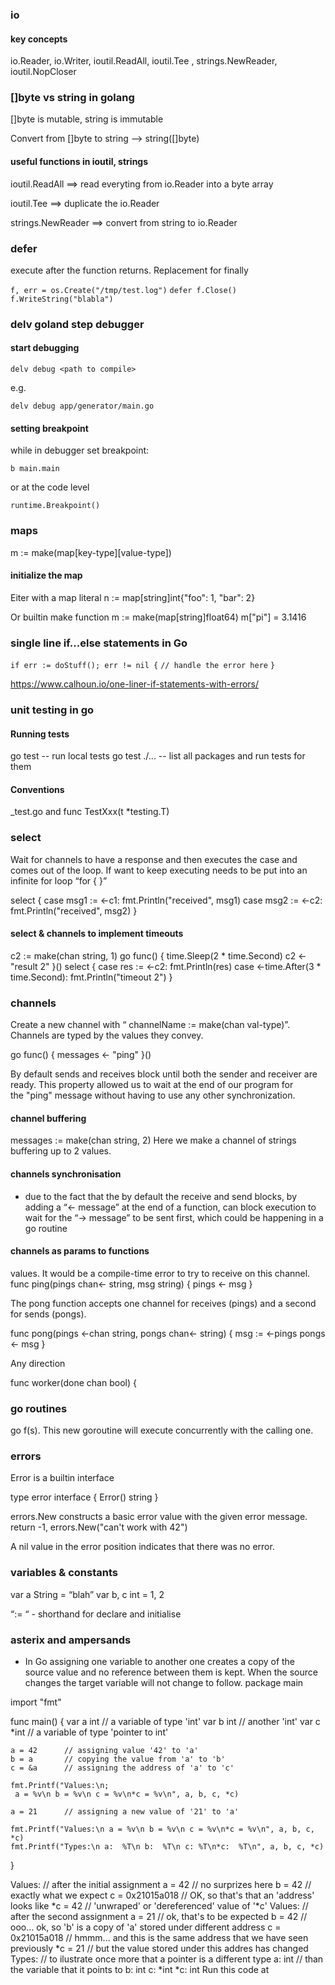 ### io

#### key concepts

io.Reader, io.Writer, ioutil.ReadAll, ioutil.Tee , strings.NewReader, ioutil.NopCloser

### []byte vs string in golang

[]byte is mutable, string is immutable

Convert from []byte to string --> string([]byte)

#### useful functions in ioutil, strings

ioutil.ReadAll ==> read everyting from io.Reader into a byte array

ioutil.Tee ==> duplicate the io.Reader

strings.NewReader ==> convert from string to io.Reader

### defer

execute after the function returns. Replacement for finally

`f, err = os.Create("/tmp/test.log")`
`defer f.Close() `
`f.WriteString("blabla")`

### delv goland step debugger

#### start debugging

`delv debug <path to compile>`

e.g.

`delv debug app/generator/main.go`

#### setting breakpoint

while in debugger set breakpoint:

`b main.main`

or at the code level

`runtime.Breakpoint()`

### maps

m := make(map[key-type][value-type])

#### initialize the map

Eiter with a map literal
n := map[string]int{"foo": 1, "bar": 2}

Or builtin make function
m := make(map[string]float64)
m["pi"] = 3.1416

### single line if...else statements in Go

`if err := doStuff(); err != nil {`
  `// handle the error here`
`}`

https://www.calhoun.io/one-liner-if-statements-with-errors/

### unit testing in go

#### Running  tests

go test -- run local tests
go test ./... -- list all packages and run tests for them

#### Conventions

_test.go and func TestXxx(t *testing.T) 

### select

Wait for channels to have a response and then executes the case and comes out of the loop. If want to keep executing needs to be put into an infinite for loop “for { }”

select {
        case msg1 := <-c1:
            fmt.Println("received", msg1)
        case msg2 := <-c2:
            fmt.Println("received", msg2)
        }

#### select & channels to implement timeouts

c2 := make(chan string, 1)
    go func() {
        time.Sleep(2 * time.Second)
        c2 <- "result 2"
    }()
    select {
    case res := <-c2:
        fmt.Println(res)
    case <-time.After(3 * time.Second):
        fmt.Println("timeout 2")
    }

### channels

Create a new channel with “ channelName := make(chan val-type)”. Channels are typed by the values they convey.

go func() { messages <- "ping" }()

By default sends and receives block until both the sender and receiver are ready. This property allowed us to wait at the end of our program for the "ping" message without having to use any other synchronization.

#### channel buffering

messages := make(chan string, 2)
Here we make a channel of strings buffering up to 2 values.

#### channels synchronisation

- due to the fact that the by default the receive and send blocks, by adding a “<- message” at the end of a function, can block execution to wait for the “-> message” to be sent first, which could be happening in a go routine

#### channels as params to functions

values. It would be a compile-time error to try to receive on this channel.
func ping(pings chan<- string, msg string) {
    pings <- msg
}

The pong function accepts one channel for receives (pings) and a second for sends (pongs).

func pong(pings <-chan string, pongs chan<- string) {
    msg := <-pings
    pongs <- msg
}

Any direction

func worker(done chan bool) {

### go routines

go f(s). This new goroutine will execute concurrently with the calling one.

### errors

Error is a  builtin interface 

type error interface {
    Error() string
}

errors.New constructs a basic error value with the given error message.
        return -1, errors.New("can't work with 42")

A nil value in the error position indicates that there was no error.

### variables & constants

var a String = “blah” 
var b, c int = 1, 2

“:= “ - shorthand for declare and initialise

### asterix and ampersands

- In Go assigning one variable to another one creates a copy of the source value and no reference between them is kept. When the source changes the target variable will not change to follow.
  package main

import "fmt"

func main() {
    var a int   // a variable of type 'int'
    var b int   // another 'int'
    var c *int  // a variable of type 'pointer to int'

    a = 42      // assigning value '42' to 'a'
    b = a       // copying the value from 'a' to 'b'
    c = &a      // assigning the address of 'a' to 'c'
    
    fmt.Printf("Values:\n;
     a = %v\n b = %v\n c = %v\n*c = %v\n", a, b, c, *c)
    
    a = 21      // assigning a new value of '21' to 'a'
    
    fmt.Printf("Values:\n a = %v\n b = %v\n c = %v\n*c = %v\n", a, b, c, *c)
    fmt.Printf("Types:\n a:  %T\n b:  %T\n c: %T\n*c:  %T\n", a, b, c, *c)

}

Values:           // after the initial assignment
 a = 42           // no surprizes here
 b = 42           // exactly what we expect
 c = 0x21015a018  // OK, so that's that an 'address' looks like
*c = 42           // 'unwraped' or 'dereferenced' value of '*c'
Values:           // after the second assignment
 a = 21           // ok, that's to be expected
 b = 42           // ooo... ok, so 'b' is a copy of 'a' stored under different address
 c = 0x21015a018  // hmmm... and this is the same address that we have seen previously
*c = 21           // but the value stored under this addres has changed
Types:            // to ilustrate once more that a pointer is a different type
 a:  int          // than the variable that it points to
 b:  int
 c: *int
*c:  int
Run this code at
